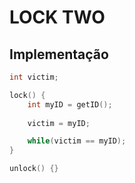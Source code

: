 # LOCK TWO

## Implementação

```c
int victim;

lock() {
    int myID = getID();
    
    victim = myID;

    while(victim == myID);
}

unlock() {}
```
